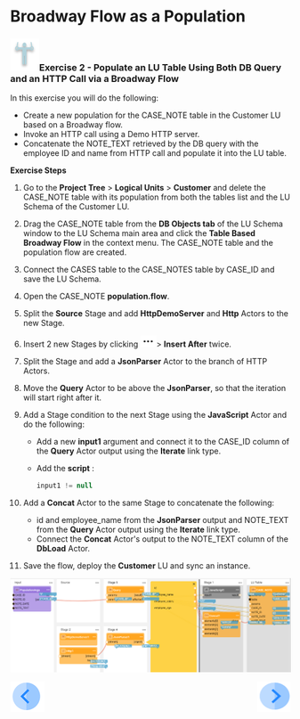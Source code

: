 # Broadway Flow as a Population

### ![](/academy/images/Exercise.png)Exercise 2 - Populate an LU Table Using Both DB Query and an HTTP Call via a Broadway Flow

In this exercise you will do the following:

* Create a new population for the CASE_NOTE table in the Customer LU based on a Broadway flow.
* Invoke an HTTP call using a Demo HTTP server.
* Concatenate the NOTE_TEXT retrieved by the DB query with the employee ID and name from HTTP call and populate it into the LU table.



**Exercise Steps** 

1. Go to the **Project Tree** > **Logical Units** > **Customer** and delete the CASE_NOTE table with its population from both the tables list and the LU Schema of the Customer LU.

2. Drag the CASE_NOTE table from the **DB Objects tab** of the LU Schema window to the LU Schema main area and click the **Table Based Broadway Flow** in the context menu. The CASE_NOTE table and the population flow are created.

3. Connect the CASES  table to the CASE_NOTES table by CASE_ID and save the LU Schema.

4. Open the CASE_NOTE  **population.flow**. 

5. Split the **Source** Stage and add **HttpDemoServer** and **Http** Actors to the new Stage.

6. Insert 2 new Stages by clicking ![image](images/three_dots_icon.png)> **Insert After** twice.

7. Split the Stage and add a **JsonParser** Actor to the branch of HTTP Actors. 

8. Move the **Query** Actor to be above the **JsonParser**, so that the iteration will start right after it.

9. Add a Stage condition to the next Stage using the **JavaScript** Actor and do the following:

   * Add a new **input1** argument and connect it to the CASE_ID column of the **Query** Actor output using the **Iterate** link type.

   * Add the **script** :

     ~~~javascript
     input1 != null
     ~~~

10. Add a **Concat** Actor to the same Stage to concatenate the following:

    * id and employee_name from the **JsonParser** output and NOTE_TEXT from the  **Query** Actor output using the **Iterate** link type.
    * Connect the **Concat** Actor's output to the NOTE_TEXT column of the **DbLoad** Actor.

11. Save the flow, deploy the **Customer** LU and sync an instance.

![iamge](images/12_case_notes.PNG)



[![Previous](/articles/images/Previous.png)](12a_broadway_as_a_population_exercise_solution.md)[<img align="right" width="60" height="54" src="/articles/images/Next.png">](13_interface_listener_exercise.md)